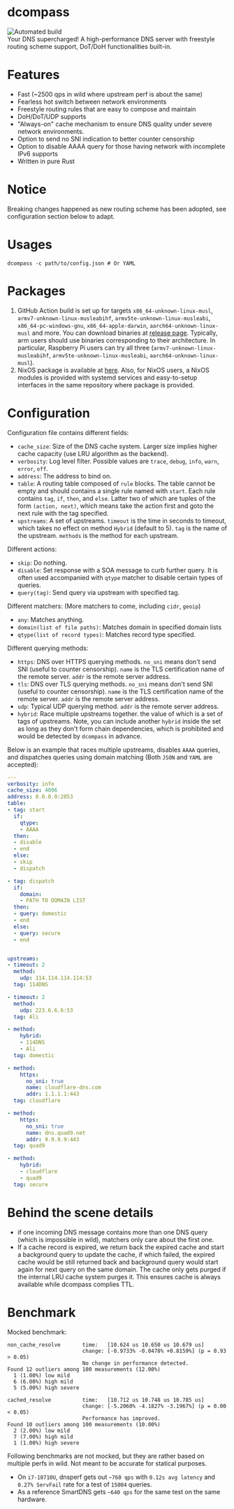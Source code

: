 # dcompass
![Automated build](https://github.com/LEXUGE/dcompass/workflows/Build%20dcompass%20on%20various%20targets/badge.svg)  
Your DNS supercharged! A high-performance DNS server with freestyle routing scheme support, DoT/DoH functionalities built-in.

# Features
- Fast (~2500 qps in wild where upstream perf is about the same)
- Fearless hot switch between network environments
- Freestyle routing rules that are easy to compose and maintain
- DoH/DoT/UDP supports
- "Always-on" cache mechanism to ensure DNS quality under severe network environments.
- Option to send no SNI indication to better counter censorship
- Option to disable AAAA query for those having network with incomplete IPv6 supports
- Written in pure Rust

# Notice
Breaking changes happened as new routing scheme has been adopted, see configuration section below to adapt.

# Usages
```
dcompass -c path/to/config.json # Or YAML
```

# Packages
1. GitHub Action build is set up for targets `x86_64-unknown-linux-musl`, `armv7-unknown-linux-musleabihf`, `armv5te-unknown-linux-musleabi`, `x86_64-pc-windows-gnu`, `x86_64-apple-darwin`, `aarch64-unknown-linux-musl` and more. You can download binaries at [release page](https://github.com/LEXUGE/dcompass/releases). Typically, arm users should use binaries corresponding to their architecture. In particular, Raspberry Pi users can try all three (`armv7-unknown-linux-musleabihf`, `armv5te-unknown-linux-musleabi`, `aarch64-unknown-linux-musl`).
2. NixOS package is available at [here](https://github.com/icebox-nix/netkit.nix). Also, for NixOS users, a NixOS modules is provided with systemd services and easy-to-setup interfaces in the same repository where package is provided.

# Configuration
Configuration file contains different fields:
- `cache_size`: Size of the DNS cache system. Larger size implies higher cache capacity (use LRU algorithm as the backend).
- `verbosity`: Log level filter. Possible values are `trace`, `debug`, `info`, `warn`, `error`, `off`.
- `address`: The address to bind on.
- `table`: A routing table composed of `rule` blocks. The table cannot be empty and should contains a single rule named with `start`. Each rule contains `tag`, `if`, `then`, and `else`. Latter two of which are tuples of the form `(action, next)`, which means take the action first and goto the next rule with the tag specified.
- `upstreams`: A set of upstreams. `timeout` is the time in seconds to timeout, which takes no effect on method `Hybrid` (default to 5). `tag` is the name of the upstream. `methods` is the method for each upstream.

Different actions:
- `skip`: Do nothing.
- `disable`: Set response with a SOA message to curb further query. It is often used accompanied with `qtype` matcher to disable certain types of queries.
- `query(tag)`: Send query via upstream with specified tag.

Different matchers: (More matchers to come, including `cidr`, `geoip`)
- `any`: Matches anything.
- `domain(list of file paths)`: Matches domain in specified domain lists
- `qtype(list of record types)`: Matches record type specified.

Different querying methods:
- `https`: DNS over HTTPS querying methods. `no_sni` means don't send SNI (useful to counter censorship). `name` is the TLS certification name of the remote server. `addr` is the remote server address.
- `tls`: DNS over TLS querying methods. `no_sni` means don't send SNI (useful to counter censorship). `name` is the TLS certification name of the remote server. `addr` is the remote server address.
- `udp`: Typical UDP querying method. `addr` is the remote server address.
- `hybrid`: Race multiple upstreams together. the value of which is a set of tags of upstreams. Note, you can include another `hybrid` inside the set as long as they don't form chain dependencies, which is prohibited and would be detected by `dcompass` in advance.

Below is an example that races multiple upstreams, disables `AAAA` queries, and dispatches queries using domain matching (Both `JSON` and `YAML` are accepted):
```yaml
---
verbosity: info
cache_size: 4096
address: 0.0.0.0:2053
table:
- tag: start
  if:
    qtype:
    - AAAA
  then:
  - disable
  - end
  else:
  - skip
  - dispatch

- tag: dispatch
  if:
    domain:
    - PATH TO DOMAIN LIST
  then:
  - query: domestic
  - end
  else:
  - query: secure
  - end


upstreams:
- timeout: 2
  method:
    udp: 114.114.114.114:53
  tag: 114DNS

- timeout: 2
  method:
    udp: 223.6.6.6:53
  tag: Ali

- method:
    hybrid:
    - 114DNS
    - Ali
  tag: domestic

- method:
    https:
      no_sni: true
      name: cloudflare-dns.com
      addr: 1.1.1.1:443
  tag: cloudflare

- method:
    https:
      no_sni: true
      name: dns.quad9.net
      addr: 9.9.9.9:443
  tag: quad9

- method:
    hybrid:
    - cloudflare
    - quad9
  tag: secure
```

# Behind the scene details
- if one incoming DNS message contains more than one DNS query (which is impossible in wild), matchers only care about the first one.
- If a cache record is expired, we return back the expired cache and start a background query to update the cache, if which failed, the expired cache would be still returned back and background query would start again for next query on the same domain. The cache only gets purged if the internal LRU cache system purges it. This ensures cache is always available while dcompass complies TTL.

# Benchmark
Mocked benchmark:
```
non_cache_resolve       time:   [10.624 us 10.650 us 10.679 us]
                        change: [-0.9733% -0.0478% +0.8159%] (p = 0.93 > 0.05)
                        No change in performance detected.
Found 12 outliers among 100 measurements (12.00%)
  1 (1.00%) low mild
  6 (6.00%) high mild
  5 (5.00%) high severe

cached_resolve          time:   [10.712 us 10.748 us 10.785 us]
                        change: [-5.2060% -4.1827% -3.1967%] (p = 0.00 < 0.05)
                        Performance has improved.
Found 10 outliers among 100 measurements (10.00%)
  2 (2.00%) low mild
  7 (7.00%) high mild
  1 (1.00%) high severe
```

Following benchmarks are not mocked, but they are rather based on multiple perfs in wild. Not meant to be accurate for statical purposes.
- On `i7-10710U`, dnsperf gets out `~760 qps` with `0.12s avg latency` and `0.27% ServFail` rate for a test of `15004` queries.
- As a reference SmartDNS gets `~640 qps` for the same test on the same hardware.
